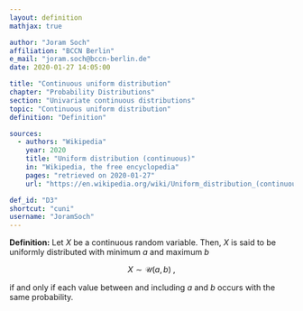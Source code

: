 ```yaml
---
layout: definition
mathjax: true

author: "Joram Soch"
affiliation: "BCCN Berlin"
e_mail: "joram.soch@bccn-berlin.de"
date: 2020-01-27 14:05:00

title: "Continuous uniform distribution"
chapter: "Probability Distributions"
section: "Univariate continuous distributions"
topic: "Continuous uniform distribution"
definition: "Definition"

sources:
  - authors: "Wikipedia"
    year: 2020
    title: "Uniform distribution (continuous)"
    in: "Wikipedia, the free encyclopedia"
    pages: "retrieved on 2020-01-27"
    url: "https://en.wikipedia.org/wiki/Uniform_distribution_(continuous)"

def_id: "D3"
shortcut: "cuni"
username: "JoramSoch"
---
```



**Definition:** Let $X$ be a continuous random variable. Then, $X$ is said to be uniformly distributed with minimum $a$ and maximum $b$

$$ \label{eq:cuni}
X \sim \mathcal{U}(a, b) \; ,
$$

if and only if each value between and including $a$ and $b$ occurs with the same probability.